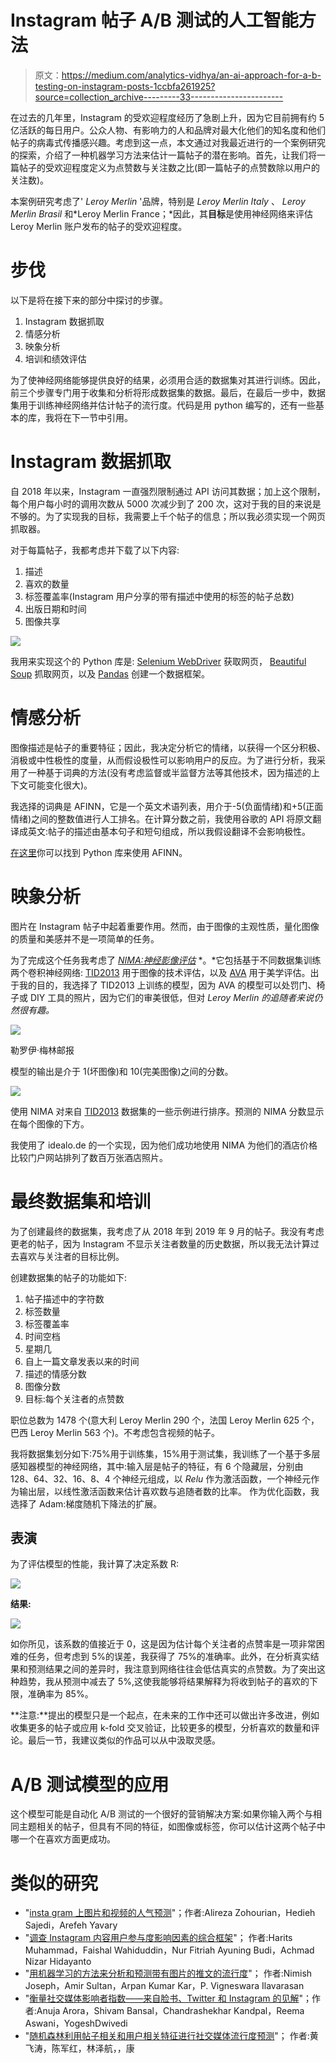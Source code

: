 # Instagram 帖子 A/B 测试的人工智能方法

> 原文：<https://medium.com/analytics-vidhya/an-ai-approach-for-a-b-testing-on-instagram-posts-1ccbfa261925?source=collection_archive---------33----------------------->

在过去的几年里，Instagram 的受欢迎程度经历了急剧上升，因为它目前拥有约 5 亿活跃的每日用户。公众人物、有影响力的人和品牌对最大化他们的知名度和他们帖子的病毒式传播感兴趣。考虑到这一点，本文通过对我最近进行的一个案例研究的探索，介绍了一种机器学习方法来估计一篇帖子的潜在影响。首先，让我们将一篇帖子的受欢迎程度定义为点赞数与关注数之比(即一篇帖子的点赞数除以用户的关注数)。

本案例研究考虑了' *Leroy Merlin* '品牌，特别是 *Leroy Merlin Italy* 、 *Leroy Merlin Brasil* 和*Leroy Merlin France；*因此，其**目标**是使用神经网络来评估 Leroy Merlin 账户发布的帖子的受欢迎程度。

# 步伐

以下是将在接下来的部分中探讨的步骤。

1.  Instagram 数据抓取
2.  情感分析
3.  映象分析
4.  培训和绩效评估

为了使神经网络能够提供良好的结果，必须用合适的数据集对其进行训练。因此，前三个步骤专门用于收集和分析将形成数据集的数据。最后，在最后一步中，数据集用于训练神经网络并估计帖子的流行度。代码是用 python 编写的，还有一些基本的库，我将在下一节中引用。

# Instagram 数据抓取

自 2018 年以来，Instagram 一直强烈限制通过 API 访问其数据；加上这个限制，每个用户每小时的调用次数从 5000 次减少到了 200 次，这对于我的目的来说是不够的。为了实现我的目标，我需要上千个帖子的信息；所以我必须实现一个网页抓取器。

对于每篇帖子，我都考虑并下载了以下内容:

1.  描述
2.  喜欢的数量
3.  标签覆盖率(Instagram 用户分享的带有描述中使用的标签的帖子总数)
4.  出版日期和时间
5.  图像共享

![](img/4b1d29d01c7b02b9789f3b693b3aa6b5.png)

我用来实现这个的 Python 库是: [Selenium WebDriver](https://selenium-python.readthedocs.io/) 获取网页， [Beautiful Soup](https://www.crummy.com/software/BeautifulSoup/bs4/doc/) 抓取网页，以及 [Pandas](https://pandas.pydata.org/docs/) 创建一个数据框架。

# 情感分析

图像描述是帖子的重要特征；因此，我决定分析它的情绪，以获得一个区分积极、消极或中性极性的度量，从而假设极性可以影响用户的反应。为了进行分析，我采用了一种基于词典的方法(没有考虑监督或半监督方法等其他技术，因为描述的上下文可能变化很大)。

我选择的词典是 AFINN，它是一个英文术语列表，用介于-5(负面情绪)和+5(正面情绪)之间的整数值进行人工排名。在计算分数之前，我使用谷歌的 API 将原文翻译成英文:帖子的描述由基本句子和短句组成，所以我假设翻译不会影响极性。

[在这里](https://pypi.org/project/afinn/)你可以找到 Python 库来使用 AFINN。

# 映象分析

图片在 Instagram 帖子中起着重要作用。然而，由于图像的主观性质，量化图像的质量和美感并不是一项简单的任务。

为了完成这个任务我考虑了 [*NIMA:神经影像评估*](https://ai.googleblog.com/2017/12/introducing-nima-neural-image-assessment.html) *。*它包括基于不同数据集训练两个卷积神经网络: [TID2013](http://www.ponomarenko.info/tid2013.htm) 用于图像的技术评估，以及 [AVA](http://refbase.cvc.uab.es/files/MMP2012a.pdf) 用于美学评估。出于我的目的，我选择了 TID2013 上训练的模型，因为 AVA 的模型可以处罚门、椅子或 DIY 工具的照片，因为它们的审美很低，但对 *Leroy Merlin 的追随者来说仍然很有趣。*

![](img/0f6db7b945b4c616c805e501cb201825.png)

勒罗伊·梅林邮报

模型的输出是介于 1(坏图像)和 10(完美图像)之间的分数。

![](img/d980d04756855b0b489a18dece3d15be.png)

使用 NIMA 对来自 [TID2013](http://www.ponomarenko.info/tid2013.htm) 数据集的一些示例进行排序。预测的 NIMA 分数显示在每个图像的下方。

我使用了 idealo.de 的一个实现，因为他们成功地使用 NIMA 为他们的酒店价格比较门户网站排列了数百万张酒店照片。

# 最终数据集和培训

为了创建最终的数据集，我考虑了从 2018 年到 2019 年 9 月的帖子。我没有考虑更老的帖子，因为 Instagram 不显示关注者数量的历史数据，所以我无法计算过去喜欢与关注者的目标比例。

创建数据集的帖子的功能如下:

1.  帖子描述中的字符数
2.  标签数量
3.  标签覆盖率
4.  时间空档
5.  星期几
6.  自上一篇文章发表以来的时间
7.  描述的情感分数
8.  图像分数
9.  目标:每个关注者的点赞数

职位总数为 1478 个(意大利 Leroy Merlin 290 个，法国 Leroy Merlin 625 个，巴西 Leroy Merlin 563 个)。不考虑包含视频的帖子。

我将数据集划分如下:75%用于训练集，15%用于测试集，我训练了一个基于多层感知器模型的神经网络，其中:输入层是帖子的特征，有 6 个隐藏层，分别由 128、64、32、16、8、4 个神经元组成，以 *Relu* 作为激活函数，一个神经元作为输出层，以线性激活函数来估计喜欢数与追随者数的比率。
作为优化函数，我选择了 Adam:梯度随机下降法的扩展。

## 表演

为了评估模型的性能，我计算了决定系数 R:

![](img/bd2018619b4a549688138afe28cf3c6a.png)

**结果:**

![](img/3346df3ba2794977b6cf9f8d55eb02d6.png)

如你所见，该系数的值接近于 0，这是因为估计每个关注者的点赞率是一项非常困难的任务，但考虑到 5%的误差，我获得了 75%的准确率。此外，在分析真实结果和预测结果之间的差异时，我注意到网络往往会低估真实的点赞数。为了突出这种趋势，我从预测中减去了 5%,这使我能够将结果解释为将收到帖子的喜欢的下限，准确率为 85%。

**注意:**提出的模型只是一个起点，在未来的工作中还可以做出许多改进，例如收集更多的帖子或应用 k-fold 交叉验证，比较更多的模型，分析喜欢的数量和评论。最后一节，我建议类似的作品可以从中汲取灵感。

# A/B 测试模型的应用

这个模型可能是自动化 A/B 测试的一个很好的营销解决方案:如果你输入两个与相同主题相关的帖子，但具有不同的特征，如图像或标签，你可以估计这两个帖子中哪一个在喜欢方面更成功。

# 类似的研究

*   "[insta gram 上图片和视频的人气预测](https://ieeexplore.ieee.org/document/8387246)"；作者:Alireza Zohourian，Hedieh Sajedi，Arefeh Yavary
*   "[调查 Instagram 内容用户参与度影响因素的综合框架](https://ieeexplore.ieee.org/document/8780511)"；
    作者:Harits Muhammad，Faishal Wahiduddin，Nur Fitriah Ayuning Budi，Achmad Nizar Hidayanto
*   "[用机器学习的方法来分析和预测带有图片的推文的流行度](https://link.springer.com/chapter/10.1007/978-3-030-02131-3_49)"；
    作者:Nimish Joseph，Amir Sultan，Arpan Kumar Kar，P. Vigneswara Ilavarasan
*   "[衡量社交媒体影响者指数——来自脸书、Twitter 和 Instagram 的见解](https://www.sciencedirect.com/science/article/abs/pii/S0969698919300128)"；作者:Anuja Arora，Shivam Bansal，Chandrashekhar Kandpal，Reema Aswani，YogeshDwivedi
*   "[随机森林利用帖子相关和用户相关特征进行社交媒体流行度预测](https://dl.acm.org/doi/10.1145/3240508.3266439)"；
    作者:黄飞涛，陈军红，林泽航，，康